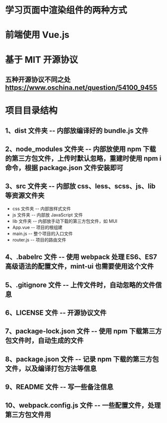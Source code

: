 # 学习页面中渲染组件的两种方式

# 前端使用 Vue.js

# 基于 MIT 开源协议

## 五种开源协议不同之处 https://www.oschina.net/question/54100_9455

# 项目目录结构

## 1、dist 文件夹 -- 内部放编译好的 bundle.js 文件

## 2、node_modules 文件夹 -- 内部放使用 npm 下载的第三方包文件，上传时默认忽略，重建时使用 npm i 命令，根据 package.json 文件安装即可

## 3、src 文件夹 -- 内部放 css、less、scss、js、lib 等资源文件夹

- css 文件夹 -- 内部放样式文件
- js 文件夹 -- 内部放 JavaScript 文件
- lib 文件夹 -- 内部放手动下载的第三方包文件，如 MUI
- App.vue -- 项目的根组建
- main.js -- 整个项目的入口文件
- router.js -- 项目的路由文件

## 4、.babelrc 文件 -- 使用 webpack 处理 ES6、ES7 高级语法的配置文件，mint-ui 也需要使用这个文件

## 5、.gitignore 文件 -- 上传文件时，自动忽略的文件信息

## 6、LICENSE 文件 -- 开源协议文件

## 7、package-lock.json 文件 -- 使用 npm 下载第三方包文件时，自动生成的文件

## 8、package.json 文件 -- 记录 npm 下载的第三方包文件，以及编译打包方法等信息

## 9、README 文件 -- 写一些备注信息

## 10、webpack.config.js 文件 -- 一些配置文件，处理第三方包文件用
